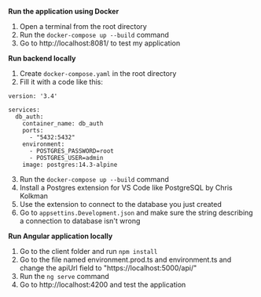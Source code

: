 **Run the application using Docker**

1. Open a terminal from the root directory
2. Run the ```docker-compose up --build``` command
3. Go to http://localhost:8081/ to test my application

**Run backend locally**

1. Create ```docker-compose.yaml``` in the root directory
2. Fill it with a code like this:
```
version: '3.4'

services:
  db_auth:
    container_name: db_auth
    ports:
      - "5432:5432"
    environment:
      - POSTGRES_PASSWORD=root
      - POSTGRES_USER=admin
    image: postgres:14.3-alpine
```

3. Run the ```docker-compose up --build``` command
4. Install a Postgres extension for VS Code like PostgreSQL by Chris Kolkman
5. Use the extension to connect to the database you just created
6. Go to ```appsettins.Development.json``` and make sure the string describing a connection to database isn't wrong

**Run Angular application locally**

1. Go to the client folder and run ```npm install```
2. Go to the file named environment.prod.ts and environment.ts and change the apiUrl field to "https://localhost:5000/api/"
3. Run the ```ng serve``` command
4. Go to http://localhost:4200 and test the application
